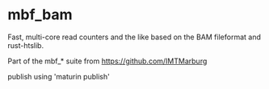 # mbf_bam

Fast, multi-core read counters and the like based on the BAM fileformat and rust-htslib.


Part of the mbf_* suite from https://github.com/IMTMarburg


publish using 'maturin publish'

